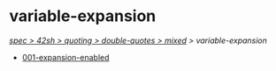 # variable-expansion

*[spec > 42sh > quoting > double-quotes > mixed](..) > variable-expansion*

* [001-expansion-enabled](./001-expansion-enabled)
